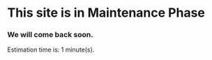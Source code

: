 
# This site is in Maintenance Phase


### We will come back soon.

Estimation time is: 1 minute(s).
